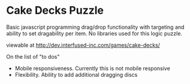 # Cake Decks Puzzle
Basic javascript programming drag/drop functionality with targeting and ability to set dragability per item.  No libraries used for this logic puzzle. 

viewable at http://dev.interfused-inc.com/games/cake-decks/

On the list of "to dos"
- Mobile responsiveness.  Currently this is not mobile responsive
- Flexibility. Ability to add additional dragging discs 